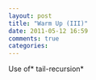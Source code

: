 ```yaml
---
layout: post
title: "Warm Up (III)"
date: 2011-05-12 16:59
comments: true
categories: 
---
```


Use of* tail-recursion*



